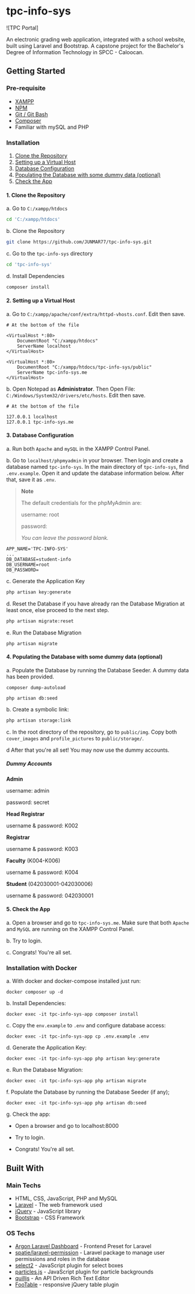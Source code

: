 # tpc-info-sys

![TPC Portal]

An electronic grading web application, integrated with a school website, built using Laravel and Bootstrap. A capstone project for the Bachelor's Degree of Information Technology in SPCC - Caloocan.

## Getting Started

### Pre-requisite

-   [XAMPP](https://www.apachefriends.org/download.html)
-   [NPM](https://nodejs.org/en/download/)
-   [Git / Git Bash](https://git-scm.com/downloads)
-   [Composer](https://getcomposer.org/download/)
-   Familiar with mySQL and PHP

### Installation

1. [Clone the Repository](#clone-repo)
2. [Setting up a Virtual Host](#vhost)
3. [Database Configuration](#database)
4. [Populating the Database with some dummy data (optional)](#seeder)
5. [Check the App](#check)

#### 1. Clone the Repository <a name="clone-repo"></a>

a. Go to `C:/xampp/htdocs`

```bash
cd 'C:/xampp/htdocs'
```

b. Clone the Repository

```bash
git clone https://github.com/JUNMAR77/tpc-info-sys.git
```

c. Go to the `tpc-info-sys` directory

```bash
cd 'tpc-info-sys'
```

d. Install Dependencies

```bash
composer install
```

#### 2. Setting up a Virtual Host <a name="vhost"></a>

a. Go to `C:/xampp/apache/conf/extra/httpd-vhosts.conf`. Edit then save.

```
# At the bottom of the file

<VirtualHost *:80>
    DocumentRoot "C:/xampp/htdocs"
    ServerName localhost
</VirtualHost>

<VirtualHost *:80>
    DocumentRoot "C:/xampp/htdocs/tpc-info-sys/public"
    ServerName tpc-info-sys.me
</VirtualHost>
```

b. Open Notepad as **Administrator**. Then Open File: `C:/Windows/System32/drivers/etc/hosts`. Edit then save.

```
# At the bottom of the file

127.0.0.1 localhost
127.0.0.1 tpc-info-sys.me
```

#### 3. Database Configuration <a name="database"></a>

a. Run both `Apache` and `mySQL` in the XAMPP Control Panel.

b. Go to `localhost/phpmyadmin` in your browser. Then login and create a database named `tpc-info-sys`. In the main directory of `tpc-info-sys`, find `.env.example`. Open it and update the database information below. After that, save it as `.env`.

> **Note**
>
> The default credentials for the phpMyAdmin are:
>
> username: root
>
> password:
>
> _You can leave the password blank._

```
APP_NAME='TPC-INFO-SYS'
...
DB_DATABASE=student-info
DB_USERNAME=root
DB_PASSWORD=
```

c. Generate the Application Key

```bash
php artisan key:generate
```

d. Reset the Database if you have already ran the Database Migration at least once, else proceed to the next step.

```bash
php artisan migrate:reset
```

e. Run the Database Migration

```
php artisan migrate
```

#### 4. Populating the Database with some dummy data (optional) <a name="seeder"></a>

a. Populate the Database by running the Database Seeder. A dummy data has been provided.

```
composer dump-autoload
```

```
php artisan db:seed
```

b. Create a symbolic link:

```bash
php artisan storage:link
```

c. In the root directory of the repository, go to `public/img`. Copy both `cover_images` and `profile_pictures` to `public/storage/`.

d After that you're all set! You may now use the dummy accounts.

##### Dummy Accounts

**Admin**

username: admin

password: secret

**Head Registrar**

username & password: K002

**Registrar**

username & password: K003

**Faculty** (K004-K006)

username & password: K004

**Student** (042030001-042030006)

username & password: 042030001

#### 5. Check the App <a name="check"></a>

a. Open a browser and go to `tpc-info-sys.me`. Make sure that both `Apache` and `MySQL` are running on the XAMPP Control Panel.

b. Try to login.

c. Congrats! You're all set.

### Installation with Docker

a. With docker and docker-compose installed just run:

```
docker composer up -d
```

b. Install Dependencies:

```
docker exec -it tpc-info-sys-app composer install
```

c. Copy the `env.example` to `.env` and configure database access:

```
docker exec -it tpc-info-sys-app cp .env.example .env
```

d. Generate the Application Key:

```
docker exec -it tpc-info-sys-app php artisan key:generate
```

e. Run the Database Migration:

```
docker exec -it tpc-info-sys-app php artisan migrate
```

f. Populate the Database by running the Database Seeder (if any);

```
docker exec -it tpc-info-sys-app php artisan db:seed
```

g. Check the app:

-   Open a browser and go to localhost:8000

-   Try to login.

-   Congrats! You're all set.

## Built With

### Main Techs

-   HTML, CSS, JavaScript, PHP and MySQL
-   [Laravel](https://laravel.com/) - The web framework used
-   [jQuery](https://jquery.com/) - JavaScript library
-   [Bootstrap](https://getbootstrap.com/) - CSS Framework

### OS Techs

-   [Argon Laravel Dashboard](https://www.creative-tim.com/product/argon-dashboard-laravel) - Frontend Preset for Laravel
-   [spatie/laravel-permission](https://github.com/spatie/laravel-permission) - Laravel package to manage user permissions and roles in the database
-   [select2](https://select2.org/) - JavaScript plugin for select boxes
-   [particles.js](https://github.com/marcbruederlin/particles.js) - JavaScript plugin for particle backgrounds
-   [quilljs](https://quilljs.com/) - An API Driven Rich Text Editor
-   [FooTable](https://fooplugins.github.io/FooTable/) - responsive jQuery table plugin

